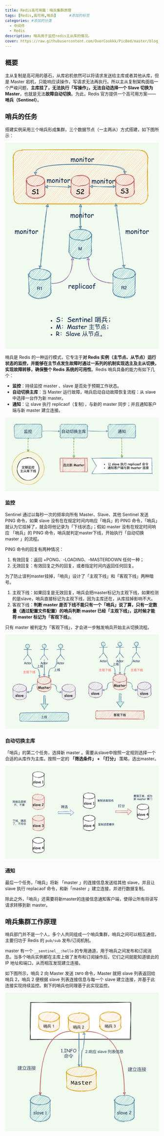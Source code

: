 ```yaml
---
title: Redis高可用篇：哨兵集群原理
tags: [Redis,高可用,哨兵]      #添加的标签
categories: #添加的分类
  - 中间件
  - Redis
description: 哨兵用于监控redis主从库的情况。
cover: https://raw.githubusercontent.com/OverCookkk/PicBed/master/blog_cover_images/00711-384941742.png
---
```




## 概要

主从复制是高可用的基石，从库宕机依然可以将请求发送给主库或者其他从库，但是 Master 宕机，只能响应读操作，写请求无法再执行。所以主从复制架构面临一个严峻问题，**主库挂了，无法执行「写操作」，无法自动选择一个 Slave 切换为 Master**，也就是无法**故障自动切换**。为此，Redis 官方提供一个高可用方案——**哨兵（Sentinel）**。



## 哨兵的任务

搭建实例采用三个哨兵形成集群，三个数据节点（一主两从）方式搭建，如下图所示：

![Redis哨兵集群](https://raw.githubusercontent.com/OverCookkk/PicBed/master/blogImg/Redis%E5%93%A8%E5%85%B5%E9%9B%86%E7%BE%A4.png)

哨兵是 Redis 的一种运行模式，它专注于**对 Redis 实例（主节点、从节点）运行状态的监控，并能够在主节点发生故障时通过一系列的机制实现选主及主从切换，实现故障转移，确保整个 Redis 系统的可用性**。Redis 哨兵具备的能力有如下几个：

- **监控**：持续监控 master 、slave 是否处于预期工作状态。
- **自动切换主库**：当 Master 运行故障，哨兵启动自动故障恢复流程：从 slave 中选择一台作为新 master。
- **通知**：让 slave 执行 replicaof（复制），与新的 master 同步；并且通知客户端与新 master 建立连接。

![redis哨兵执行任务与目标](https://raw.githubusercontent.com/OverCookkk/PicBed/master/blogImg/redis%E5%93%A8%E5%85%B5%E6%89%A7%E8%A1%8C%E4%BB%BB%E5%8A%A1%E4%B8%8E%E7%9B%AE%E6%A0%87.png)

### 监控

Sentinel 通过以每秒一次的频率向所有 Master、Slave、其他 Sentinel 发送 PING 命令，如果 slave 没有在在规定时间内响应「哨兵」的 PING 命令，「哨兵」就认为它挂掉了，就会将他记录为「下线状态」；假如 master 没有在规定时间响应 「哨兵」的 PING 命令，哨兵就判定master下线，开始执行「自动切换 master 」的流程。

PING 命令的回复有两种情况：

1. 有效回复：返回 +PONG、-LOADING、-MASTERDOWN 任何一种；
2. 无效回复：有效回复之外的回复，或者指定时间内返回任何回复。

为了防止误判master挂掉，「哨兵」设计了「主观下线」和「客观下线」两种暗号。

1. 主观下线：如果回复是无效回复，哨兵会把master标记为主观下线，如果检测的是slave，哨兵直接标记为主观下线，因为主库还在，从库挂掉影响不大。
2. 客观下线：**判断 master 是否下线不能只有一个「哨兵」说了算，只有一定数量（通过配置文件配置）的哨兵判断 master 已经「主观下线」，这时候才能将 master 标记为「客观下线」**。

只有 master 被判定为「客观下线」，才会进一步触发哨兵开始主从切换流程。

![redis哨兵的客观下线](https://raw.githubusercontent.com/OverCookkk/PicBed/master/blogImg/redis%E5%93%A8%E5%85%B5%E7%9A%84%E5%AE%A2%E8%A7%82%E4%B8%8B%E7%BA%BF.png)



### 自动切换主库

「哨兵」的第二个任务，选择新 master 。需要从slave中按照一定规则选择一个合适的从库作为主库。按照一定的 **「筛选条件」 + 「打分」** 策略，选出master。

![redis新master选择](https://raw.githubusercontent.com/OverCookkk/PicBed/master/blogImg/redis%E6%96%B0master%E9%80%89%E6%8B%A9.png)



### 通知

最后一个任务，「哨兵」将新 「master 」的连接信息发送给其他 slave，并且让 slave 执行 replacaof 命令，和新「master 」建立连接，并进行数据复制。

除此之外，「哨兵」还需要将新master的连接信息通知客户端，使得让所有将读写请求转移到新 master。





## 哨兵集群工作原理

哨兵部门并不是一个人，多个人共同组成一个哨兵集群，哨兵之间可以相互通信，主要归功于 Redis 的 `pub/sub` 发布/订阅机制。

master 有一个 `__sentinel__:hello` 的专用通道，用于哨兵之间发布和订阅消息。当多个哨兵实例都在主库上做了发布和订阅操作后，它们之间就能知道彼此的 IP 地址和端口，从而相互发现建立连接。

如下图所示，哨兵 2 向 Master 发送 `INFO` 命令，Master 就把 slave 列表返回给哨兵 2，哨兵 2 便根据 slave 列表连接信息与每一个 slave 建立连接，并基于此连接实现持续监控。剩下的哨兵也同理基于此实现监控。

![redis哨兵与master以及slave连接图](https://raw.githubusercontent.com/OverCookkk/PicBed/master/blogImg/redis%E5%93%A8%E5%85%B5%E4%B8%8Emaster%E4%BB%A5%E5%8F%8Aslave%E8%BF%9E%E6%8E%A5%E5%9B%BE.png)
